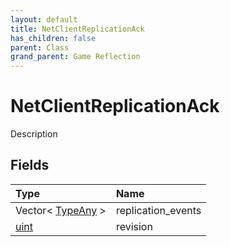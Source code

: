 ```yaml
---
layout: default
title: NetClientReplicationAck
has_children: false
parent: Class
grand_parent: Game Reflection
---
```

# NetClientReplicationAck
Description 

## Fields

| Type | Name |
|:-------------|:--------------|
| Vector< [TypeAny](/docs/game-reflection/components/type_any) > | replication_events |
| [uint](/docs/game-reflection/components/uint) | revision |

